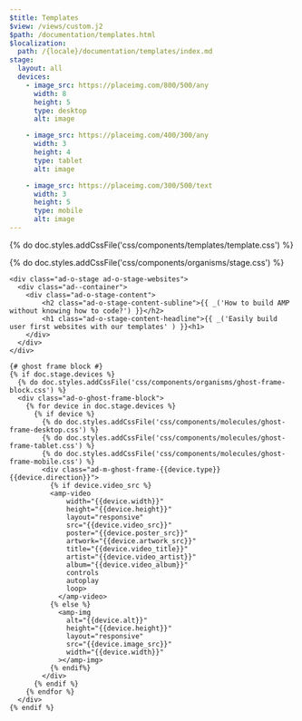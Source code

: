 ```yaml
---
$title: Templates
$view: /views/custom.j2
$path: /documentation/templates.html
$localization:
  path: /{locale}/documentation/templates/index.md
stage:
  layout: all
  devices:
    - image_src: https://placeimg.com/800/500/any
      width: 8
      height: 5
      type: desktop
      alt: image

    - image_src: https://placeimg.com/400/300/any
      width: 3
      height: 4
      type: tablet
      alt: image

    - image_src: https://placeimg.com/300/500/text
      width: 3
      height: 5
      type: mobile
      alt: image
---
```

{% do doc.styles.addCssFile('css/components/templates/template.css') %}

<main class="ad--main ad-t-template">
  <section class="ad--stage ad--container-fluid">
    {% do doc.styles.addCssFile('css/components/organisms/stage.css') %}

    <div class="ad-o-stage ad-o-stage-websites">
      <div class="ad--container">
        <div class="ad-o-stage-content">
            <h2 class="ad-o-stage-content-subline">{{ _('How to build AMP without knowing how to code?') }}</h2>
            <h1 class="ad-o-stage-content-headline">{{ _('Easily build user first websites with our templates' ) }}<h1>
        </div>
      </div>
    </div>

    {# ghost frame block #}
    {% if doc.stage.devices %}
      {% do doc.styles.addCssFile('css/components/organisms/ghost-frame-block.css') %}
      <div class="ad-o-ghost-frame-block">
        {% for device in doc.stage.devices %}
          {% if device %}
            {% do doc.styles.addCssFile('css/components/molecules/ghost-frame-desktop.css') %}
            {% do doc.styles.addCssFile('css/components/molecules/ghost-frame-tablet.css') %}
            {% do doc.styles.addCssFile('css/components/molecules/ghost-frame-mobile.css') %}
            <div class="ad-m-ghost-frame-{{device.type}} {{device.direction}}">
              {% if device.video_src %}
              <amp-video
                  width="{{device.width}}"
                  height="{{device.height}}"
                  layout="responsive"
                  src="{{device.video_src}}"
                  poster="{{device.poster_src}}"
                  artwork="{{device.artwork_src}}"
                  title="{{device.video_title}}"
                  artist="{{device.video_artist}}"
                  album="{{device.video_album}}"
                  controls
                  autoplay
                  loop>
                </amp-video>
              {% else %}
                <amp-img
                  alt="{{device.alt}}"
                  height="{{device.height}}"
                  layout="responsive"
                  src="{{device.image_src}}"
                  width="{{device.width}}"
                ></amp-img>
              {% endif%}
            </div>
          {% endif %}
        {% endfor %}
      </div>
    {% endif %}
  </section>
</main>
